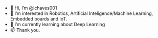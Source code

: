 - 👋 Hi, I’m @lchaves001
- 👀 I’m interested in Robotics, Artificial Inteligence/Machine Learning, Embedded boards and IoT.
- 🌱 I’m currently learning about Deep Learning
- 📫 Thank you.

<!---
lchaves001/lchaves001 is a ✨ special ✨ repository because its `README.md` (this file) appears on your GitHub profile.
You can click the Preview link to take a look at your changes.
--->
